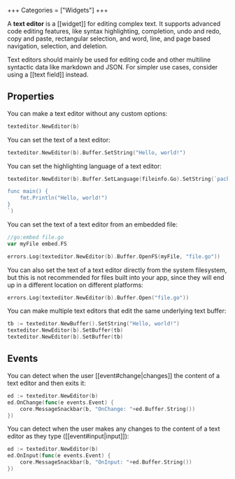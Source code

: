 +++
Categories = ["Widgets"]
+++

A **text editor** is a [[widget]] for editing complex text. It supports advanced code editing features, like syntax highlighting, completion, undo and redo, copy and paste, rectangular selection, and word, line, and page based navigation, selection, and deletion.

Text editors should mainly be used for editing code and other multiline syntactic data like markdown and JSON. For simpler use cases, consider using a [[text field]] instead.

## Properties

You can make a text editor without any custom options:

```Go
texteditor.NewEditor(b)
```

You can set the text of a text editor:

```Go
texteditor.NewEditor(b).Buffer.SetString("Hello, world!")
```

You can set the highlighting language of a text editor:

```Go
texteditor.NewEditor(b).Buffer.SetLanguage(fileinfo.Go).SetString(`package main

func main() {
    fmt.Println("Hello, world!")
}
`)
```

You can set the text of a text editor from an embedded file:

```go
//go:embed file.go
var myFile embed.FS
```

```Go
errors.Log(texteditor.NewEditor(b).Buffer.OpenFS(myFile, "file.go"))
```

You can also set the text of a text editor directly from the system filesystem, but this is not recommended for files built into your app, since they will end up in a different location on different platforms:

```go
errors.Log(texteditor.NewEditor(b).Buffer.Open("file.go"))
```

You can make multiple text editors that edit the same underlying text buffer:

```Go
tb := texteditor.NewBuffer().SetString("Hello, world!")
texteditor.NewEditor(b).SetBuffer(tb)
texteditor.NewEditor(b).SetBuffer(tb)
```

## Events

You can detect when the user [[event#change|changes]] the content of a text editor and then exits it:

```Go
ed := texteditor.NewEditor(b)
ed.OnChange(func(e events.Event) {
    core.MessageSnackbar(b, "OnChange: "+ed.Buffer.String())
})
```

You can detect when the user makes any changes to the content of a text editor as they type ([[event#input|input]]):

```Go
ed := texteditor.NewEditor(b)
ed.OnInput(func(e events.Event) {
    core.MessageSnackbar(b, "OnInput: "+ed.Buffer.String())
})
```
